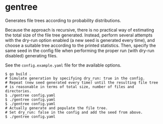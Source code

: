 # gentree

Generates file trees according to probability distributions.

Because the approach is recursive, there is no practical way of estimating the total size of the file tree generated.
Instead, perform several attempts with the dry-run option enabled (a new seed is generated every time), and choose a suitable tree according to the printed statistics.
Then, specify the same seed in the config file when performing the proper run (with dry-run disabled) generating files.

See the `config.example.yaml` file for the available options.

```shell
$ go build .
# Simulate generation by specifying dry_run: true in the config.
# Repeat (new seed generated every time) until the resulting file tree
# is reasonable in terms of total size, number of files and directories.
$ ./gentree config.yaml
$ ./gentree config.yaml
$ ./gentree config.yaml
# Actually generate and populate the file tree.
# Set dry_run: false in the config and add the seed from above.
$ ./gentree config.yaml
```
